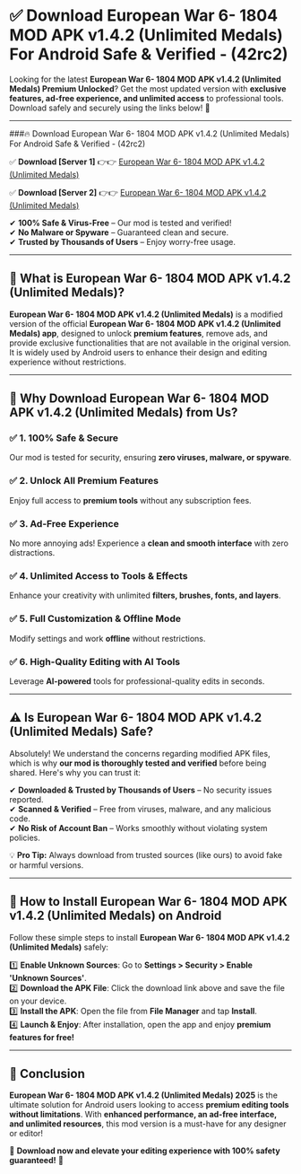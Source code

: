 
# ✅ Download European War 6- 1804 MOD APK v1.4.2 (Unlimited Medals) For Android Safe & Verified -  (42rc2) 

Looking for the latest **European War 6- 1804 MOD APK v1.4.2 (Unlimited Medals) Premium Unlocked**? Get the most updated version with **exclusive features, ad-free experience, and unlimited access** to professional tools. Download safely and securely using the links below! 🚀  

---

###🔥 Download European War 6- 1804 MOD APK v1.4.2 (Unlimited Medals) For Android Safe & Verified -  (42rc2)  

✅ **Download [Server 1]** 👉👉 [European War 6- 1804 MOD APK v1.4.2 (Unlimited Medals) ](https://apkcomod.com?title=European_War_6-_1804_MOD_APK_v1.4.2_(Unlimited_Medals))  

✅ **Download [Server 2]** 👉👉 [European War 6- 1804 MOD APK v1.4.2 (Unlimited Medals) ](https://apkcomod.com?title=European_War_6-_1804_MOD_APK_v1.4.2_(Unlimited_Medals))  

✔ **100% Safe & Virus-Free** – Our mod is tested and verified!  
✔ **No Malware or Spyware** – Guaranteed clean and secure.  
✔ **Trusted by Thousands of Users** – Enjoy worry-free usage.  

---

## 📌 What is European War 6- 1804 MOD APK v1.4.2 (Unlimited Medals)?  

**European War 6- 1804 MOD APK v1.4.2 (Unlimited Medals)** is a modified version of the official **European War 6- 1804 MOD APK v1.4.2 (Unlimited Medals) app**, designed to unlock **premium features**, remove ads, and provide exclusive functionalities that are not available in the original version. It is widely used by Android users to enhance their design and editing experience without restrictions.  

---

## 🌟 Why Download European War 6- 1804 MOD APK v1.4.2 (Unlimited Medals) from Us?  

### ✅ 1. 100% Safe & Secure  
Our mod is tested for security, ensuring **zero viruses, malware, or spyware**.  

### ✅ 2. Unlock All Premium Features  
Enjoy full access to **premium tools** without any subscription fees.  

### ✅ 3. Ad-Free Experience  
No more annoying ads! Experience a **clean and smooth interface** with zero distractions.  

### ✅ 4. Unlimited Access to Tools & Effects  
Enhance your creativity with unlimited **filters, brushes, fonts, and layers**.  

### ✅ 5. Full Customization & Offline Mode  
Modify settings and work **offline** without restrictions.  

### ✅ 6. High-Quality Editing with AI Tools  
Leverage **AI-powered** tools for professional-quality edits in seconds.  

---

## ⚠️ Is European War 6- 1804 MOD APK v1.4.2 (Unlimited Medals) Safe?  

Absolutely! We understand the concerns regarding modified APK files, which is why **our mod is thoroughly tested and verified** before being shared. Here's why you can trust it:  

✔ **Downloaded & Trusted by Thousands of Users** – No security issues reported.  
✔ **Scanned & Verified** – Free from viruses, malware, and any malicious code.  
✔ **No Risk of Account Ban** – Works smoothly without violating system policies.  

💡 **Pro Tip:** Always download from trusted sources (like ours) to avoid fake or harmful versions.  

---

## 📲 How to Install European War 6- 1804 MOD APK v1.4.2 (Unlimited Medals) on Android  

Follow these simple steps to install **European War 6- 1804 MOD APK v1.4.2 (Unlimited Medals)** safely:  

1️⃣ **Enable Unknown Sources**: Go to **Settings > Security > Enable 'Unknown Sources'**.  
2️⃣ **Download the APK File**: Click the download link above and save the file on your device.  
3️⃣ **Install the APK**: Open the file from **File Manager** and tap **Install**.  
4️⃣ **Launch & Enjoy**: After installation, open the app and enjoy **premium features for free!**  

---

## 🚀 Conclusion  

**European War 6- 1804 MOD APK v1.4.2 (Unlimited Medals) 2025** is the ultimate solution for Android users looking to access **premium editing tools without limitations**. With **enhanced performance, an ad-free interface, and unlimited resources**, this mod version is a must-have for any designer or editor!  

🔻 **Download now and elevate your editing experience with 100% safety guaranteed!** 🔻  
